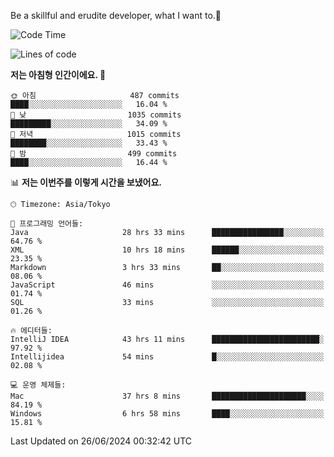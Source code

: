 Be a skillful and erudite developer, what I want to.👶

<!--START_SECTION:waka-->
![Code Time](http://img.shields.io/badge/Code%20Time-944%20hrs%2021%20mins-blue)

![Lines of code](https://img.shields.io/badge/%EC%A0%80%EB%8A%94%20%EC%97%AC%ED%83%9C%EA%B9%8C%EC%A7%80%20-2.5%20million%20%EC%A4%84%EC%9D%98%20%EC%BD%94%EB%93%9C%EB%A5%BC%20%EC%9E%91%EC%84%B1%ED%96%88%EC%96%B4%EC%9A%94.-blue)

**저는 아침형 인간이에요. 🐤** 

```text
🌞 아침                     487 commits         ████░░░░░░░░░░░░░░░░░░░░░   16.04 % 
🌆 낮　                     1035 commits        █████████░░░░░░░░░░░░░░░░   34.09 % 
🌃 저녁                     1015 commits        ████████░░░░░░░░░░░░░░░░░   33.43 % 
🌙 밤　                     499 commits         ████░░░░░░░░░░░░░░░░░░░░░   16.44 % 
```


📊 **저는 이번주를 이렇게 시간을 보냈어요.** 

```text
🕑︎ Timezone: Asia/Tokyo

💬 프로그래밍 언어들: 
Java                     28 hrs 33 mins      ████████████████░░░░░░░░░   64.76 % 
XML                      10 hrs 18 mins      ██████░░░░░░░░░░░░░░░░░░░   23.35 % 
Markdown                 3 hrs 33 mins       ██░░░░░░░░░░░░░░░░░░░░░░░   08.06 % 
JavaScript               46 mins             ░░░░░░░░░░░░░░░░░░░░░░░░░   01.74 % 
SQL                      33 mins             ░░░░░░░░░░░░░░░░░░░░░░░░░   01.26 % 

🔥 에디터들: 
IntelliJ IDEA            43 hrs 11 mins      ████████████████████████░   97.92 % 
Intellijidea             54 mins             █░░░░░░░░░░░░░░░░░░░░░░░░   02.08 % 

💻 운영 체제들: 
Mac                      37 hrs 8 mins       █████████████████████░░░░   84.19 % 
Windows                  6 hrs 58 mins       ████░░░░░░░░░░░░░░░░░░░░░   15.81 % 
```


 Last Updated on 26/06/2024 00:32:42 UTC
<!--END_SECTION:waka-->
